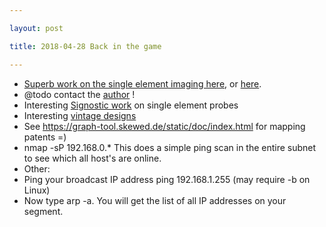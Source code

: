 ```yaml
---

layout: post

title: 2018-04-28 Back in the game

---
```



-   [Superb work on the single element imaging
    here](/include/articles/Fedjajevs_mscthesis_14_09_2016.pdf), or
    [here](https://repository.tudelft.nl/islandora/object/uuid%3A8784cc2b-10a1-47e7-a87f-ce25062d456f).
-   @todo contact the
    [author](https://repository.tudelft.nl/islandora/object/uuid%3A8784cc2b-10a1-47e7-a87f-ce25062d456f)
    !
-   Interesting [Signostic
    work](https://patents.google.com/patent/US20100324418) on single
    element probes
-   Interesting [vintage
    designs](https://patents.google.com/patent/US20030078501A1/en)
-   See https://graph-tool.skewed.de/static/doc/index.html for mapping
    patents =)
-   nmap -sP 192.168.0.\* This does a simple ping scan in the entire
    subnet to see which all host's are online.
-   Other:
-   Ping your broadcast IP address ping 192.168.1.255 (may require -b
    on Linux)
-   Now type arp -a. You will get the list of all IP addresses on
    your segment.

